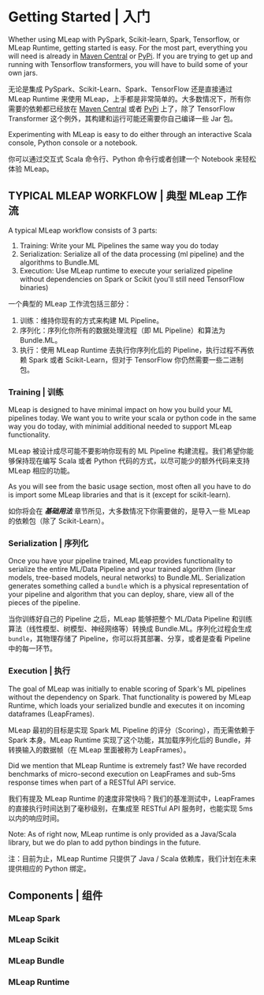 # Getting Started | 入门


Whether using MLeap with PySpark, Scikit-learn, Spark, Tensorflow, or MLeap Runtime, getting started is easy. For the most part, everything you will need is already in [Maven Central](https://search.maven.org/) or [PyPi](https://pypi.python.org/pypi). If you are trying to get up and running with Tensorflow transformers, you will have to build some of your own jars.

无论是集成 PySpark、Scikit-Learn、Spark、TensorFlow 还是直接通过 MLeap Runtime 来使用 MLeap，上手都是非常简单的。大多数情况下，所有你需要的依赖都已经放在 [Maven Central](https://search.maven.org/) 或者 [PyPi](https://pypi.python.org/pypi) 上了，除了 TensorFlow Transformer 这个例外，其构建和运行可能还需要你自己编译一些 Jar 包。

Experimenting with MLeap is easy to do either through an interactive Scala console, Python console or a notebook.

你可以通过交互式 Scala 命令行、Python 命令行或者创建一个 Notebook 来轻松体验 MLeap。

## TYPICAL MLEAP WORKFLOW | 典型 MLeap 工作流

A typical MLeap workflow consists of 3 parts:
1. Training: Write your ML Pipelines the same way you do today
2. Serialization: Serialize all of the data processing (ml pipeline) and the algorithms to Bundle.ML
3. Execution: Use MLeap runtime to execute your serialized pipeline without dependencies on Spark or Scikit (you'll still need TensorFlow binaries)

一个典型的 MLeap 工作流包括三部分：
1.  训练：维持你现有的方式来构建 ML Pipeline。
2.  序列化：序列化你所有的数据处理流程（即 ML Pipeline）和算法为 Bundle.ML。
3.  执行：使用 MLeap Runtime 去执行你序列化后的 Pipeline，执行过程不再依赖 Spark 或者 Scikit-Learn，但对于 TensorFlow 你仍然需要一些二进制包。

### Training | 训练

MLeap is designed to have minimal impact on how you build your ML pipelines today. We want you to write your scala or python code in the same way you do today, with minimial additional needed to support MLeap functionality.

MLeap 被设计成尽可能不要影响你现有的 ML Pipeline 构建流程。我们希望你能够保持现在编写 Scala 或者 Python 代码的方式，以尽可能少的额外代码来支持 MLeap 相应的功能。

As you will see from the basic usage section, most often all you have to do is import some MLeap libraries and that is it (except for scikit-learn).

如你将会在 ___基础用法___ 章节所见，大多数情况下你需要做的，是导入一些 MLeap 的依赖包（除了 Scikit-Learn）。

### Serialization | 序列化

Once you have your pipeline trained, MLeap provides functionality to serialize the entire ML/Data Pipeline and your trained algorithm (linear models, tree-based models, neural networks) to Bundle.ML. Serialization generates something called a `bundle` which is a physical representation of your pipeline and algorithm that you can deploy, share, view all of the pieces of the pipeline.

当你训练好自己的 Pipeline 之后，MLeap 能够把整个 ML/Data Pipeline 和训练算法（线性模型、树模型、神经网络等）转换成 Bundle.ML。序列化过程会生成 `bundle`，其物理存储了 Pipeline，你可以将其部署、分享，或者是查看 Pipeline 中的每一环节。

### Execution | 执行

The goal of MLeap was initially to enable scoring of Spark's ML pipelines without the dependency on Spark. That functionality is powered by MLeap Runtime, which loads your serialized bundle and executes it on incoming dataframes (LeapFrames).

MLeap 最初的目标是实现 Spark ML Pipeline 的评分（Scoring），而无需依赖于 Spark 本身。MLeap Runtime 实现了这个功能，其加载序列化后的 Bundle，并转换输入的数据帧（在 MLeap 里面被称为 LeapFrames）。

Did we mention that MLeap Runtime is extremely fast? We have recorded benchmarks of micro-second execution on LeapFrames and sub-5ms response times when part of a RESTful API service.

我们有提及 MLeap Runtime 的速度非常快吗？我们的基准测试中，LeapFrames 的直接执行时间达到了毫秒级别，在集成至 RESTful API 服务时，也能实现 5ms 以内的响应时间。

Note: As of right now, MLeap runtime is only provided as a Java/Scala library, but we do plan to add python bindings in the future.

注：目前为止，MLeap Runtime 只提供了 Java / Scala 依赖库，我们计划在未来提供相应的 Python 绑定。

## Components | 组件
### MLeap Spark

### MLeap Scikit

### MLeap Bundle

### MLeap Runtime